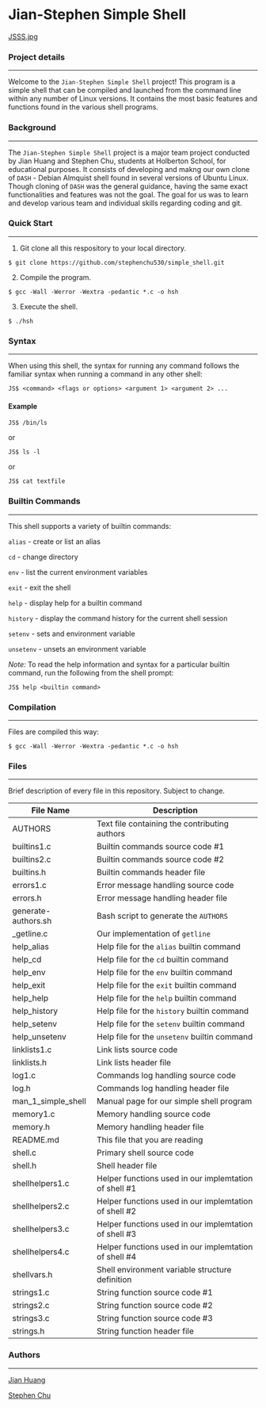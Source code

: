 # Jian-Stephen Simple Shell

[JSSS.jpg](https://github.com/stephenchu530/simple_shell/master/jsss.jpg)

### Project details
-----
Welcome to the `Jian-Stephen Simple Shell` project! This program is a simple shell that can be compiled and launched from the command line within any number of Linux versions. It contains the most basic features and functions found in the various shell programs.


### Background
-----
The `Jian-Stephen Simple Shell` project is a major team project conducted by Jian Huang and Stephen Chu, students at Holberton School, for educational purposes. It consists of developing and makng our own clone of `DASH` - Debian Almquist shell found in several versions of Ubuntu Linux. Though cloning of `DASH` was the general guidance, having the same exact functionalities and features was not the goal. The goal for us was to learn and develop various team and individual skills regarding coding and git.

### Quick Start
-----
1. Git clone all this respository to your local directory.
```
$ git clone https://github.com/stephenchu530/simple_shell.git
```
2. Compile the program.
```
$ gcc -Wall -Werror -Wextra -pedantic *.c -o hsh
```
3. Execute the shell.
```
$ ./hsh
```

### Syntax
-----
When using this shell, the syntax for running any command follows the familiar syntax when running a command in any other shell:
```
JS$ <command> <flags or options> <argument 1> <argument 2> ...
```

#### Example
```
JS$ /bin/ls
```
or
```
JS$ ls -l
```
or
```
JS$ cat textfile
```

### Builtin Commands
-----
This shell supports a variety of builtin commands:

`alias` - create or list an alias

`cd` - change directory

`env` - list the current environment variables

`exit` - exit the shell

`help` - display help for a builtin command

`history` - display the command history for the current shell session

`setenv` - sets and environment variable

`unsetenv` - unsets an environment variable

*Note:* To read the help information and syntax for a particular builtin command, run the following from the shell prompt:
```
JS$ help <builtin command>
```

### Compilation
-----
Files are compiled this way:
```
$ gcc -Wall -Werror -Wextra -pedantic *.c -o hsh
```

### Files
-----
Brief description of every file in this repository. Subject to change.

| File Name | Description |
| --- | --- |
| AUTHORS | Text file containing the contributing authors |
| builtins1.c | Builtin commands source code #1 |
| builtins2.c | Builtin commands source code #2 |
| builtins.h | Builtin commands header file |
| errors1.c | Error message handling source code |
| errors.h | Error message handling header file |
| generate-authors.sh | Bash script to generate the `AUTHORS` |
| _getline.c | Our implementation of `getline` |
| help_alias | Help file for the `alias` builtin command |
| help_cd | Help file for the `cd` builtin command |
| help_env | Help file for the `env` builtin command |
| help_exit | Help file for the `exit` builtin command |
| help_help | Help file for the `help` builtin command |
| help_history | Help file for the `history` builtin command |
| help_setenv | Help file for the `setenv` builtin command |
| help_unsetenv | Help file for the `unsetenv` builtin command |
| linklists1.c | Link lists source code |
| linklists.h | Link lists header file |
| log1.c | Commands log handling source code |
| log.h | Commands log handling header file |
| man_1_simple_shell | Manual page for our simple shell program |
| memory1.c | Memory handling source code |
| memory.h | Memory handling header file |
| README.md | This file that you are reading |
| shell.c | Primary shell source code |
| shell.h | Shell header file |
| shellhelpers1.c | Helper functions used in our implemtation of shell #1 |
| shellhelpers2.c | Helper functions used in our implemtation of shell #2 |
| shellhelpers3.c | Helper functions used in our implemtation of shell #3 |
| shellhelpers4.c | Helper functions used in our implemtation of shell #4 |
| shellvars.h | Shell environment variable structure definition |
| strings1.c | String function source code #1 |
| strings2.c | String function source code #2 |
| strings3.c | String function source code #3 |
| strings.h | String function header file |

### Authors
-----
[Jian Huang](https://github.com/TrieToSucceed)

[Stephen Chu](https://github.com/stephenchu530)
